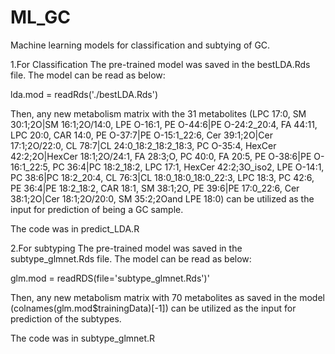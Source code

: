 # ML_GC
Machine learning models for classification and subtying of GC.

1.For Classification
The pre-trained model was saved in the bestLDA.Rds file. 
The model can be read as below:

lda.mod = readRds('./bestLDA.Rds')

Then, any new metabolism matrix with the 31 metabolites
(LPC 17:0, SM 30:1;2O|SM 16:1;2O/14:0, LPE O-16:1, PE O-44:6|PE O-24:2_20:4, FA 44:11, 
LPC 20:0, CAR 14:0, PE O-37:7|PE O-15:1_22:6, Cer 39:1;2O|Cer 17:1;2O/22:0, 
CL 78:7|CL 24:0_18:2_18:2_18:3, PC O-35:4, HexCer 42:2;2O|HexCer 18:1;2O/24:1, FA 28:3;O, 
PC 40:0, FA 20:5, PE O-38:6|PE O-16:1_22:5, PC 36:4|PC 18:2_18:2, LPC 17:1, 
HexCer 42:2;3O_iso2, LPE O-14:1, PC 38:6|PC 18:2_20:4, CL 76:3|CL 18:0_18:0_18:0_22:3, 
LPC 18:3, PC 42:6, PE 36:4|PE 18:2_18:2, CAR 18:1, SM 38:1;2O, PE 39:6|PE 17:0_22:6,
Cer 38:1;2O|Cer 18:1;2O/20:0, SM 35:2;2Oand LPE 18:0)
can be utilized as the input for prediction of being a GC sample.

The code was in predict_LDA.R

2.For subtyping
The pre-trained model was saved in the subtype_glmnet.Rds file.
The model can be read as below:

glm.mod = readRDS(file='subtype_glmnet.Rds')'

Then, any new metabolism matrix with 70 metabolites as saved in the model (colnames(glm.mod$trainingData)[-1])
can be utilized as the input for prediction of the subtypes.

The code was in subtype_glmnet.R
